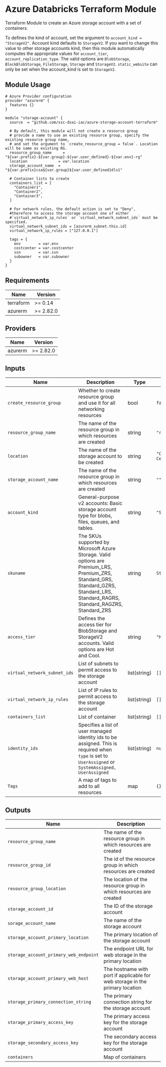 # Azure Databricks Terraform Module

Terraform Module to create an Azure storage account with a set of containers.

To defines the kind of account, set the argument to `account_kind = "StorageV2"`. 
Account kind defaults to `StorageV2`. If you want to change this value to other storage accounts kind, then this module automatically computes the appropriate values for `account_tier`, `account_replication_type`. The valid options are `BlobStorage`, `BlockBlobStorage`, `FileStorage`, `Storage` and `StorageV2`. `static_website` can only be set when the account_kind is set to `StorageV2`.

## Module Usage

```hcl
# Azure Provider configuration
provider "azurerm" {
  features {}
}

module "storage-account" {
  source  = "github.com/ssc-dsai-iac/azure-storage-account-terraform"

  # By default, this module will not create a resource group
  # provide a name to use an existing resource group, specify the existing resource group name,
  # and set the argument to `create_resource_group = false`. Location will be same as existing RG.
  resource_group_name	  = "${var.prefix}-${var.group}-${var.user_defined}-${var.env}-rg"
  location              = var.location
  storage_account_name	= "${var.prefix}csa${var.group}${var.user_defined}dls1"

  # Container lists to create
  containers_list = [
    "Container1",
    "Container2",
    "Container3",
  ]

  # For network rules, the default action is set to "Deny", 
  #therefore to access the storage account one of either 
  #`virtual_network_ip_rules` or `virtual_network_subnet_ids` must be specified.
  virtual_network_subnet_ids = [azurerm_subnet.this.id]
  virtual_network_ip_rules = ["127.0.0.1"]

  tags = {
    env        = var.env
    costcenter = var.costcenter
    ssn        = var.ssn
    subowner   = var.subowner
  }
}
```

## Requirements

| Name | Version |
|------|---------|
| terraform | >= 0.14 |
| azurerm | >= 2.82.0 |

## Providers

| Name | Version |
|------|---------|
| azurerm | >= 2.82.0 |

## Inputs

Name | Description | Type | Default
---- | ----------- | ---- | -------
`create_resource_group`|Whether to create resource group and use it for all networking resources|bool| `false`
`resource_group_name`|The name of the resource group in which resources are created|string|`"rg-demo"`
`location`|The name of the storage account to be created|string| `"Canada Central"`
`storage_account_name`|The name of the resource group in which resources are created|string|`""`
`account_kind`|General-purpose v2 accounts: Basic storage account type for blobs, files, queues, and tables.|string|`"StorageV2"`
`skuname`|The SKUs supported by Microsoft Azure Storage. Valid options are Premium_LRS, Premium_ZRS, Standard_GRS, Standard_GZRS, Standard_LRS, Standard_RAGRS, Standard_RAGZRS, Standard_ZRS|string|`Standard_LRS`
`access_tier`|Defines the access tier for BlobStorage and StorageV2 accounts. Valid options are Hot and Cool.|string|`"Hot"`
`virtual_network_subnet_ids`|List of subnets to permit access to the storage account|list(string)|`[]`
`virtual_network_ip_rules`|List of IP rules to permit access to the storage account|list(string)|`[]`
`containers_list`| List of container|list(string)|`[]`
`identity_ids`| Specifies a list of user managed identity ids to be assigned. This is required when `type` is set to `UserAssigned` or `SystemAssigned, UserAssigned`|list(string)|`null`
`Tags`|A map of tags to add to all resources|map|`{}`

## Outputs

Name | Description
---- | -----------
`resource_group_name`|The name of the resource group in which resources are created
`resource_group_id`|The id of the resource group in which resources are created
`resource_group_location`|The location of the resource group in which resources are created
`storage_account_id`|The ID of the storage account
`sorage_account_name`|The name of the storage account
`storage_account_primary_location`|The primary location of the storage account
`storage_account_primary_web_endpoint`|The endpoint URL for web storage in the primary location
`storage_account_primary_web_host`|The hostname with port if applicable for web storage in the primary location
`storage_primary_connection_string`|The primary connection string for the storage account
`storage_primary_access_key`|The primary access key for the storage account
`storage_secondary_access_key`|The secondary access key for the storage account
`containers`|Map of containers